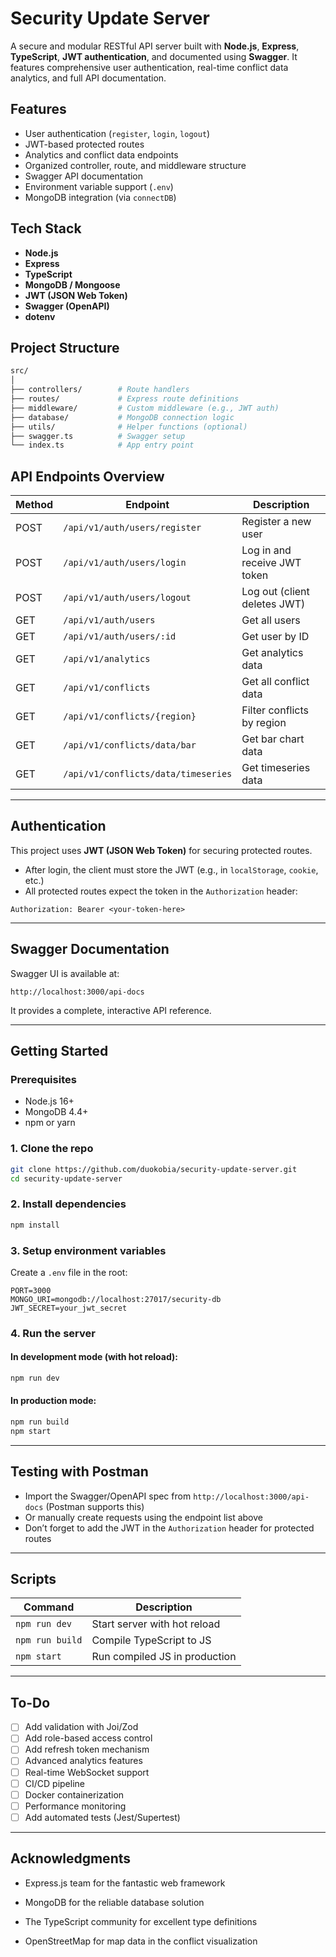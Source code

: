 
# Security Update Server

A secure and modular RESTful API server built with **Node.js**, **Express**, **TypeScript**, **JWT authentication**, and documented using **Swagger**. It features comprehensive user authentication, real-time conflict data analytics, and full API documentation.


## Features

- User authentication (`register`, `login`, `logout`)
- JWT-based protected routes
- Analytics and conflict data endpoints
- Organized controller, route, and middleware structure
- Swagger API documentation
- Environment variable support (`.env`)
- MongoDB integration (via `connectDB`)


## Tech Stack

- **Node.js**
- **Express**
- **TypeScript**
- **MongoDB / Mongoose**
- **JWT (JSON Web Token)**
- **Swagger (OpenAPI)**
- **dotenv**


## Project Structure

```bash
src/
│
├── controllers/        # Route handlers
├── routes/             # Express route definitions
├── middleware/         # Custom middleware (e.g., JWT auth)
├── database/           # MongoDB connection logic
├── utils/              # Helper functions (optional)
├── swagger.ts          # Swagger setup
└── index.ts            # App entry point
````


## API Endpoints Overview

| Method | Endpoint                            |  Description                  |
| ------ | ----------------------------------- |  ---------------------------- |
| POST   | `/api/v1/auth/users/register`       |  Register a new user          |
| POST   | `/api/v1/auth/users/login`          |  Log in and receive JWT token |
| POST   | `/api/v1/auth/users/logout`         |  Log out (client deletes JWT) |
| GET    | `/api/v1/auth/users`                |  Get all users                |
| GET    | `/api/v1/auth/users/:id`            |  Get user by ID               |
| GET    | `/api/v1/analytics`                 |  Get analytics data           |
| GET    | `/api/v1/conflicts`                 |  Get all conflict data        |
| GET    | `/api/v1/conflicts/{region}`        |  Filter conflicts by region   |
| GET    | `/api/v1/conflicts/data/bar`        |  Get bar chart data           |
| GET    | `/api/v1/conflicts/data/timeseries` |  Get timeseries data          |

---

## Authentication

This project uses **JWT (JSON Web Token)** for securing protected routes.

* After login, the client must store the JWT (e.g., in `localStorage`, `cookie`, etc.)
* All protected routes expect the token in the `Authorization` header:

```http
Authorization: Bearer <your-token-here>
```

---

## Swagger Documentation

Swagger UI is available at:

```
http://localhost:3000/api-docs
```

It provides a complete, interactive API reference.

---

## Getting Started

### Prerequisites

* Node.js 16+
* MongoDB 4.4+
* npm or yarn

### 1. Clone the repo

```bash
git clone https://github.com/duokobia/security-update-server.git
cd security-update-server
```

### 2. Install dependencies

```bash
npm install
```

### 3. Setup environment variables

Create a `.env` file in the root:

```env
PORT=3000
MONGO_URI=mongodb://localhost:27017/security-db
JWT_SECRET=your_jwt_secret
```

### 4. Run the server

#### In development mode (with hot reload):

```bash
npm run dev
```

#### In production mode:

```bash
npm run build
npm start
```

---

## Testing with Postman

* Import the Swagger/OpenAPI spec from `http://localhost:3000/api-docs` (Postman supports this)
* Or manually create requests using the endpoint list above
* Don’t forget to add the JWT in the `Authorization` header for protected routes

---

## Scripts

| Command         | Description                   |
| --------------- | ----------------------------- |
| `npm run dev`   | Start server with hot reload  |
| `npm run build` | Compile TypeScript to JS      |
| `npm start`     | Run compiled JS in production |

---

## To-Do

* [ ] Add validation with Joi/Zod
* [ ] Add role-based access control
* [ ] Add refresh token mechanism
* [ ] Advanced analytics features
* [ ] Real-time WebSocket support
* [ ] CI/CD pipeline
* [ ] Docker containerization
* [ ] Performance monitoring
* [ ] Add automated tests (Jest/Supertest)

---


## Acknowledgments

* Express.js team for the fantastic web framework

* MongoDB for the reliable database solution

* The TypeScript community for excellent type definitions

* OpenStreetMap for map data in the conflict visualization


